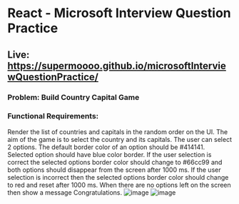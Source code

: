 # React - Microsoft Interview Question Practice
## Live: https://supermoooo.github.io/microsoftInterviewQuestionPractice/
### Problem: Build Country Capital Game
### Functional Requirements:
Render the list of countries and capitals in the random order on the UI.
The aim of the game is to select the country and its capitals.
The user can select 2 options. The default border color of an option should be #414141.
Selected option should have blue color border.
If the user selection is correct the selected options border color should change to #66cc99 and both options should disappear from the screen after 1000 ms.
If the user selection is incorrect then the selected options border color should change to red and reset after 1000 ms.
When there are no options left on the screen then show a message Congratulations.
![image](https://github.com/user-attachments/assets/99403612-6009-4a43-873a-7b31658c2666)
![image](https://github.com/user-attachments/assets/5370db90-357d-436a-a90e-4597f78d9eec)
